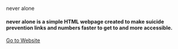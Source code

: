 <h>never alone</h>
<h4>never alone is a simple HTML webpage created to make suicide prevention links and numbers faster to get to and more accessible.</h4>
<source media="(min-width:650px)" srcset="img_pink_flowers.jpg">
<source media="(min-width:465px)" srcset="img_white_flower.jpg">
  
<a href="https://nvralone.github.io/site/">Go to Website</a>
